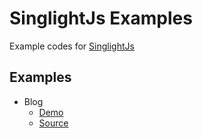 # SinglightJs Examples
Example codes for [SinglightJs](https://github.com/mohammadali-arjomand/singlightjs)

## Examples
- Blog
    - [Demo](https://mohammadali-arjomand.github.io/singlightjs-examples/blog/)
    - [Source](https://github.com/mohammadali-arjomand/singlightjs-examples/tree/main/blog)

